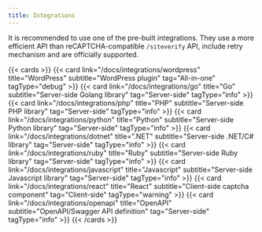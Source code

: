 ```yaml
---
title: Integrations
---
```


It is recommended to use one of the pre-built integrations. They use a more efficient API than reCAPTCHA-compatible `/siteverify` API, include retry mechanism and are officially supported.

{{< cards >}}
  {{< card link="/docs/integrations/wordpress" title="WordPress" subtitle="WordPress plugin" tag="All-in-one" tagType="debug" >}}
  {{< card link="/docs/integrations/go" title="Go" subtitle="Server-side Golang library" tag="Server-side" tagType="info" >}}
  {{< card link="/docs/integrations/php" title="PHP" subtitle="Server-side PHP library" tag="Server-side" tagType="info" >}}
  {{< card link="/docs/integrations/python" title="Python" subtitle="Server-side Python library" tag="Server-side" tagType="info" >}}
  {{< card link="/docs/integrations/dotnet" title=".NET" subtitle="Server-side .NET/C# library" tag="Server-side" tagType="info" >}}
  {{< card link="/docs/integrations/ruby" title="Ruby" subtitle="Server-side Ruby library" tag="Server-side" tagType="info" >}}
  {{< card link="/docs/integrations/javascript" title="Javascript" subtitle="Server-side Javascript library" tag="Server-side" tagType="info" >}}
  {{< card link="/docs/integrations/react" title="React" subtitle="Client-side captcha component" tag="Client-side" tagType="warning" >}}
  {{< card link="/docs/integrations/openapi" title="OpenAPI" subtitle="OpenAPI/Swagger API definition" tag="Server-side" tagType="info" >}}
{{< /cards >}}